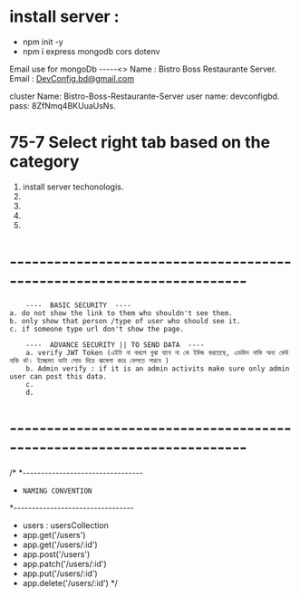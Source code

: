 


# install server : 
* npm init -y
* npm i express mongodb cors dotenv

<!-- ! ################################################################ -->

Email use for mongoDb -----<>
Name : Bistro Boss Restaurante Server.
Email : DevConfig.bd@gmail.com

cluster Name: Bistro-Boss-Restaurante-Server
user name: devconfigbd.
pass: 8ZfNmq4BKUuaUsNs.


<!-- ! ################################################################ -->



# 75-7 Select right tab based on the category
1. install server techonologis. 
2. 
3. 
4. 
5. 



# ----------------------------------------------------------------------
        ----  BASIC SECURITY  ----
    a. do not show the link to them who shouldn't see them. 
    b. only show that person /type of user who should see it. 
    c. if someone type url don't show the page. 

        ----  ADVANCE SECURITY || TO SEND DATA  ----
        a. verify JWT Token (এইটা না করলে বুঝা যাবে না কে ইউজ করতেছে, এডমিন নাকি অন্য কেউ নাকি বট। ইচ্ছেমত ডাটা লোড দিয়ে ঝামেলা করে ফেলতে পারবে )
        b. Admin verify : if it is an admin activits make sure only admin user can post this data. 
        c. 
        d. 

# ----------------------------------------------------------------------



/*
*---------------------------------
*     NAMING CONVENTION
*---------------------------------
* users : usersCollection
* app.get('/users')
* app.get('/users/:id')
* app.post('/users')
* app.patch('/users/:id')
* app.put('/users/:id')
* app.delete('/users/:id')
*/